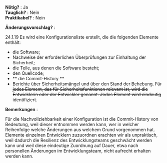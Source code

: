 **Nötig?** : Ja </br>
**Tauglich?** : Nein </br>
**Praktikabel?** : Nein </br>

**Änderungsvorschlag?** :

24.1.19 Es wird eine Konfigurationsliste erstellt, die die folgenden Elemente enthält:
- die Software;
- Nachweise der erforderlichen Überprüfungen zur Einhaltung der Sicherheit;
- die Teile, aus denen die Software besteht;
- den Quellcode;
- ** die Commit-History **
- Berichte über Sicherheitsmängel und über den Stand der Behebung. ~~Für jedes Element, das für Sicherheitsfunktionen relevant ist, wird die Entwicklerin oder der Entwickler genannt. Jedes Element wird eindeutig identifiziert.~~


**Bemerkungen** :

Für die Nachvollziehbarkeit einer Konfiguration ist die Commit-History von Bedeutung, weil dieser entnommen werden kann, wer in welcher Reihenfolge welche Änderungen aus welchem Grund vorgenommen hat. Elemente einzelnen Entwicklern zuzuordnen erachten wir als unpraktisch, weil dadurch die Resilienz des Entwicklungsteams geschwächt werden kann und weil diese eindeutige Zuordnung auf Dauer, etwa nach personellen Änderungen im Entwicklungsteam, nicht aufrecht erhalten werden kann. 

